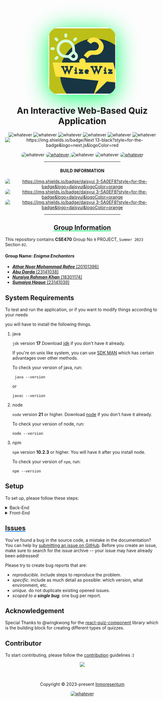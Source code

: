 <h1 align="center">
   <p align="center">
      <img src="FrontEnd/interactive-quiz-app/public/border-radius-patch.png"
     alt="whatever"
     height="220px"
     width="220px"
     style="border-radius: 35px; box-shadow: 0px 10px 75px rgb(5,255,105);">
   </p>
   An Interactive Web-Based Quiz Application
</h1> 

<p align ="center"> 
   <img src="https://img.shields.io/badge/node->=21-cyan" alt="whatever">
   <img src="https://img.shields.io/badge/springboot-3.1-green" alt="whatever">
   <img src="https://img.shields.io/badge/MariaDB-10.11.2-blue" alt="whatever">
   <img src="https://img.shields.io/badge/MINIO-8.4.3-orange" alt="whatever">
   <img src="https://img.shields.io/badge/vanilla-css-lightgrey" alt="whatever">
   <img src="https://badgen.net/badge/icon/docker 20.11?icon=docker&label" alt="whatever">
   <img src="https://badgen.net/badge/Icon/NextJS 14/red?icon=vercel&label" alt="https://img.shields.io/badge/Next 13-black?style=for-the-badge&logo=next.js&logoColor=red">
</p>

<p align="center">
   <img src="https://img.shields.io/badge/tailwindcss 3-%2338B2AC.svg?style=for-the-badge&logo=tailwind-css&logoColor=white"
      alt="whatever"
      style="border-radius:35px">
   <a href="https://www.jetbrains.com/idea/">
      <img src="https://img.shields.io/badge/IntelliJIDEA 23-000000.svg?style=for-the-badge&logo=intellij-idea&logoColor=pink" 
         alt="whatever"
         style="border-radius:8px">
   </a>
   <img src="https://img.shields.io/badge/spring 6-%236DB33F.svg?style=for-the-badge&logo=spring&logoColor=white" alt="whatever" style="border-radius:35px">
   <img src="https://img.shields.io/badge/Framer Motion 10 -black?style=for-the-badge&logo=framer&logoColor=blue" alt="whatever" style="border-radius:35px">
   <a href="https://maildev.github.io/maildev/">
      <img src="https://img.shields.io/badge/MailDev 2.0-8B89CC?style=for-the-badge&logo=protonmail&logoColor=blue" alt="whatever" style="border-radius:35px">
   </a>
</p>

[//]: # (![GitHub Release Date - Published_At]&#40;https://img.shields.io/github/Inmoresentum/InteractiveQuizApplication&#41;)

[//]: # (![GitHub contributors &#40;via allcontributors.org&#41;]&#40;https://img.shields.io/github/all-contributors/Inmoresentum/InteractiveQuizApplication/main&#41;)
<div align="center">
<hr width="250px"/>   
   <div align="center">
      <h4>BUILD INFORMATION</h4>
   </div>

   <a href="https://github.com/Inmoresentum/InteractiveQuizApplication/actions/workflows/back-end-build-checker.yml">
      <img src="https://github.com/Inmoresentum/InteractiveQuizApplication/actions/workflows/back-end-build-checker.yml/badge.svg" 
         alt="https://img.shields.io/badge/daisyui 3-5A0EF8?style=for-the-badge&logo=daisyui&logoColor=orange"
         style="border-radius:8px"/>
   </a>
   <a href="https://github.com/Inmoresentum/InteractiveQuizApplication/actions/workflows/front-end-build-checker.yml">
      <img src="https://github.com/Inmoresentum/InteractiveQuizApplication/actions/workflows/front-end-build-checker.yml/badge.svg" 
         alt="https://img.shields.io/badge/daisyui 3-5A0EF8?style=for-the-badge&logo=daisyui&logoColor=orange"
         style="border-radius:8px"/>
   </a>
   <div align="center">
   <a href="https://github.com/Inmoresentum/InteractiveQuizApplication/actions/workflows/create-sprint-release.yml">
      <img src="https://github.com/Inmoresentum/InteractiveQuizApplication/actions/workflows/create-sprint-release.yml/badge.svg" 
         alt="https://img.shields.io/badge/daisyui 3-5A0EF8?style=for-the-badge&logo=daisyui&logoColor=orange"
         style="border-radius:8px"/>
   </a>

   </div>
<hr width="250px"/>   
</div>

<h2 align="center" style="text-decoration: underline; text-decoration-color: #00f260; ">
   Group Information
</h2>

This repository contains **CSE470** Group No `9` PROJECT, `Summer 2023` Section `02`.

#### Group Name: _Enigma Enchanters_

* [**_Athar Noor Mohammad Rafee_** \[20101396\]](https://github.com/Inmoresentum)
* [**_Abu Darda_** \[23141038\]](https://abuudarda.github.io/)
* [**_Nuraiya Rahman Khan_** \[18301174\]](https://github.com/Nuraiya)
* [**_Sumaiya Haque_** \[23141039\]](https://github.com/Sumaiyahaque05)

## System Requirements

To test and run the application, or if you want to modify
things according to your needs

you will have to install the following things.

1. java

   `jdk` version **17**
   Download [jdk](https://www.oracle.com/java/technologies/downloads/)
   if you don't have it already.

   If you're on unix like system, you can use [SDK MAN](https://sdkman.io/)
   which has certain advantages over other methods.

   To check your version of java, run:

   ```shell
    java --version
   ```
   or
   ```shell
   javac --version
   ```

2. node

   `node` version **21** or higher. Download [node](https://nodejs.org/en/download/) if you don't have it already.

   To check your version of node, run:

   ```shell
   node --version
   ```

3. npm

   `npm` version **10.2.3** or higher. You will have it after you install node.

   To check your version of `npm`, run:

   ```shell
   npm --version
   ```

## Setup

To set up, please follow these steps:

<details>
<summary>Back-End</summary>

1. Clone the repo if you haven't already

   make sure that you have [git](https://git-scm.com/downloads) installed.
   To check run `git --version` in your
   terminal.

   ```shell
   git clone https://github.com/Inmoresentum/InteractiveQuizApplication.git
   ```

2. Change directory to the project directory

    ```shell
    cd  InteractiveQuizApplication
    ```
   or open this directory with your favourite `code editor` or `IDE`
   which will download all the dependencies for [maven](https://maven.apache.org/guides/).
   We used [IntelliJ IDEA](https://www.jetbrains.com/idea/) but other code
   `editors` or `IDES` will also do the job.

3. Wait for Maven to download all the dependencies.

4. Now You have to Set up MariaDB and to do that you can either [download MariaDB](https://mariadb.org/) for your
   operating system or use [docker to spin up a MariaDB container](https://hub.docker.com/_/mariadb).
   By default, the backend server is expecting MariaDB to run on `port: 3306`, so you will have
   make sure that your instance of mariadb is also running on that port.
   However, if you want to overrider the default configuration, then you can do in two ways.
    1. Taking advantage of the environment that is used in the
       [application.properties](/src/main/resources/application.properties) file
    2. Or Changing the provided default `spring.datasource.url`

   Furthermore, you have to create a database called `quiz_application_database` else you can
   override the configuration mentioned in the previous steps.

5. For email sending and testing purpose while developing the application, we used
   [MailDev](https://maildev.github.io/maildev/) which you can easily set up through docker
   using their [latest image](https://hub.docker.com/r/maildev/maildev).
   If you are planning on overriding or changing the default configuration
   and then please consult with
   [application.properties](src/main/resources/application.properties) file.

6. For storing images, videos and other objects, you will need to have [minio](https://min.io/)
   which is a S3 compatible object storage solution.
   You can easily spin up a [minio container](https://min.io/docs/minio/container/index.html) using docker,
   or you can manually download docker for your respective platform from [here](https://min.io/download#/linux).
   Furthermore, you have to make sure that you create the necessary user account(s) with permissions.
   Important thing to note that spring boot is expecting a bucket called **quiz_storage** already be there
   when the server starts.
   So make sure to create it if it does not already exist.
    * Note: It's also possible to use [AWS S3](https://aws.amazon.com/s3/) as well with `minioClinet` but for that
      you will have to do some extra configuration by yourself

7. For scanning files and binaries for viruses and harmful contents, you will need
   <a name="clamAVREf">[clamav-rest](https://github.com/ajilach/clamav-rest) </a> which is a rest service
   built on top of [ClamAV](https://github.com/Cisco-Talos/clamav).

   **Note**: The backend is expecting the [clamav-rest](#clamAVREf) service to run on port `7075` **(http)**
   and `9443` **(https)**.

8. And then finally Click the `play` icon which will start the spring boot application
   Alternatively, from the terminal use the included `maven` wrapper to build and
   run using
    ```shell
    ./mvnw clean install
    ``` 
8. By default, the backed server should start at **http://localhost:8080**

9. To check the OpenAPI documentation for created APIs,
   please visit **https://localhost:8080/swagger-ui.html** 😀

</details>


<details>
<summary>Front-End</summary>

1. Clone the repo if you haven't already

   make sure that you have [git](https://git-scm.com/downloads) installed.
   To check run `git --version` in your
   terminal.

   ```shell
   git clone https://github.com/Inmoresentum/InteractiveQuizApplication.git
   ```

2. Change directory to the project directory

    ```shell
    cd  /FrontEnd/interactive-quiz-app   
    ```
   Now you have to download all the frontend dependencies using `npm`.
   To do so run the following command
   ```shell
   npm install
   ```
   This will download all `npm` dependencies.

3. Now run the local development server by using
   ```shell
   npm run dev
   ```
   By default, the Front-End server should start at **http://localhost:3000**

</details>

<h2 style="text-decoration: underline; text-decoration-color: #0575e6"> Issues </h2>

You've found a bug in the source code, a mistake in the documentation?
You can help
by [submitting an issue on GitHub](https://github.com/Inmoresentum/InteractiveQuizApplication/issues).
Before you create an issue, make sure to search for the issue archive -- your issue may have already been addressed!

Please try to create bug reports that are:

- _reproducible._ include steps to reproduce the problem.
- _specific._ include as much detail as possible: which version, what environment, etc.
- _unique._ do not duplicate existing opened issues.
- _scoped to a **single bug**._ one bug per report.

## Acknowledgement

Special Thanks to @wingkwong for the [react-quiz-component](https://github.com/wingkwong/react-quiz-component) library
which is the building block for creating different types of quizzes.

## Contributor

To start contributing, please follow the [contribution](CONTRIBUTE.md) guidelines :)

<p align="center">

<a href="https://github.com/Inmoresentum/InteractiveQuizApplication/graphs/contributors">
  <img src="https://contrib.rocks/image?repo=Inmoresentum/InteractiveQuizApplication" />
</a>

</p>
&#160;

<p align="center">Copyright &copy; 2023-present 
   <a href="https://github.com/Inmoresentum" target="_blank">Inmoresentum</a>
</p>
<p align="center">
   <a href="LICENSE.md">
      <img src="https://img.shields.io/static/v1.svg?style=for-the-badge&label=License&message=MIT&colorA=FFA500&colorB=FF69B4"
         alt="whatever" style="border-radius: 5px"/>
   </a>
</p>
